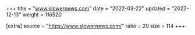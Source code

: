 +++
title = "www.slowernews.com"
date = "2022-03-22"
updated = "2023-12-13"
weight = 116520

[extra]
source = "https://www.slowernews.com/"
ratio = 20
size = 114
+++
